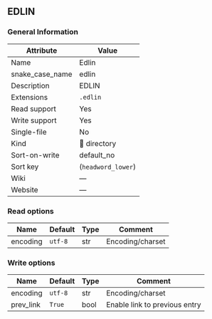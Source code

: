 ## EDLIN

### General Information

| Attribute       | Value              |
| --------------- | ------------------ |
| Name            | Edlin              |
| snake_case_name | edlin              |
| Description     | EDLIN              |
| Extensions      | `.edlin`           |
| Read support    | Yes                |
| Write support   | Yes                |
| Single-file     | No                 |
| Kind            | 📁 directory        |
| Sort-on-write   | default_no         |
| Sort key        | (`headword_lower`) |
| Wiki            | ―                  |
| Website         | ―                  |

### Read options

| Name     | Default | Type | Comment          |
| -------- | ------- | ---- | ---------------- |
| encoding | `utf-8` | str  | Encoding/charset |

### Write options

| Name      | Default | Type | Comment                       |
| --------- | ------- | ---- | ----------------------------- |
| encoding  | `utf-8` | str  | Encoding/charset              |
| prev_link | `True`  | bool | Enable link to previous entry |
